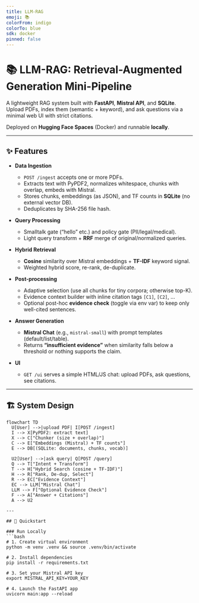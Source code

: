 ```yaml
---
title: LLM-RAG
emoji: 📚
colorFrom: indigo
colorTo: blue
sdk: docker
pinned: false
---
```


# 📚 LLM-RAG: Retrieval-Augmented Generation Mini-Pipeline

A lightweight RAG system built with **FastAPI**, **Mistral API**, and **SQLite**.  
Upload PDFs, index them (semantic + keyword), and ask questions via a minimal web UI with strict citations.

Deployed on **Hugging Face Spaces** (Docker) and runnable **locally**.

---

## ✨ Features

- **Data Ingestion**
  - `POST /ingest` accepts one or more PDFs.
  - Extracts text with PyPDF2, normalizes whitespace, chunks with overlap, embeds with Mistral.
  - Stores chunks, embeddings (as JSON), and TF counts in **SQLite** (no external vector DB).
  - Deduplicates by SHA-256 file hash.

- **Query Processing**
  - Smalltalk gate (“hello” etc.) and policy gate (PII/legal/medical).
  - Light query transform + **RRF** merge of original/normalized queries.

- **Hybrid Retrieval**
  - **Cosine** similarity over Mistral embeddings + **TF-IDF** keyword signal.
  - Weighted hybrid score, re-rank, de-duplicate.

- **Post-processing**
  - Adaptive selection (use all chunks for tiny corpora; otherwise top-K).
  - Evidence context builder with inline citation tags `[C1]`, `[C2]`, …
  - Optional post-hoc **evidence check** (toggle via env var) to keep only well-cited sentences.

- **Answer Generation**
  - **Mistral Chat** (e.g., `mistral-small`) with prompt templates (default/list/table).
  - Returns **“insufficient evidence”** when similarity falls below a threshold or nothing supports the claim.

- **UI**
  - `GET /ui` serves a simple HTML/JS chat: upload PDFs, ask questions, see citations.

---

## 🏗️ System Design

```mermaid
flowchart TD
  U[User] -->|upload PDF| I[POST /ingest]
  I --> X[PyPDF2: extract text]
  X --> C["Chunker (size + overlap)"]
  C --> E["Embeddings (Mistral) + TF counts"]
  E --> DB[(SQLite: documents, chunks, vocab)]

  U2[User] -->|ask query| Q[POST /query]
  Q --> T["Intent + Transform"]
  T --> H["Hybrid Search (cosine + TF-IDF)"]
  H --> R["Rank, De-dup, Select"]
  R --> EC["Evidence Context"]
  EC --> LLM["Mistral Chat"]
  LLM --> F["Optional Evidence Check"]
  F --> A["Answer + Citations"]
  A --> U2

---

## 🚀 Quickstart

### Run Locally
```bash
# 1. Create virtual environment
python -m venv .venv && source .venv/bin/activate

# 2. Install dependencies
pip install -r requirements.txt

# 3. Set your Mistral API key
export MISTRAL_API_KEY=YOUR_KEY

# 4. Launch the FastAPI app
uvicorn main:app --reload


